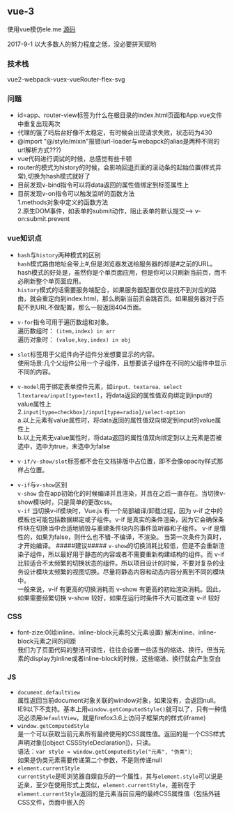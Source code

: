 ## vue-3
使用vue模仿ele.me  [源码](https://github.com/bailicangdu/vue2-elm)

2017-9-1  以大多数人的努力程度之低，没必要拼天赋哟


### 技术栈
vue2-webpack-vuex-vueRouter-flex-svg


### 问题
* id=app、router-view标签为什么在根目录的index.html页面和App.vue文件中重复出现两次
* 代理的饿了吗后台好像不太稳定，有时候会出现请求失败，状态码为430
* @import "@/style/mixin"报错(url-loader与webapck的alias是两种不同的url解析方式???)
* vue代码进行调试的时候，总感觉有些卡顿
* router的模式为history的时候，会影响回退页面的滚动条的起始位置(样式异常),切换为hash模式就好了
* 目前发现v-bind指令可以将data返回的属性值绑定到标签属性上
* 目前发现v-on指令可以触发监听的函数方法<br>
1.methods对象中定义的函数方法<br>
2.原生DOM事件，如表单的submit动作，阻止表单的默认提交--> v-on:submit.prevent<br>


### vue知识点
* `hash`与`history`两种模式的区别<br>
`hash`模式路由地址会带上#,但是浏览器发送给服务器的却是#之前的URL。hash模式的好处是，虽然你是个单页面应用，但是你可以只刷新当前页，而不必刷新整个单页面应用。<br>
`history`模式的话需要服务端配合，如果服务器配置仅仅是找不到对应的路由，就会重定向到index.html，那么刷新当前页会跳首页。如果服务器对于匹配不到URL不做配置，那么一般返回404页面。

* `v-for`指令可用于遍历数组和对象。<br>
遍历数组时： `(item,index) in arr`<br>
遍历对象时： `(value,key,index) in obj`<br>

* `slot`标签用于父组件向子组件分发想要显示的内容。<br>
使用场景:几个父组件公用一个子组件，且想要该子组件在不同的父组件中显示不同的内容。

* `v-model`用于绑定表单控件元素，如`input、textarea、select`<br>
1.`textarea/input[type=text]`，将data返回的属性值双向绑定到input的value属性上<br>
2.`input[type=checkbox]/input[type=radio]/select-option`<br>
  a.以上元素有value属性时，将data返回的属性值双向绑定到input的value属性上<br>
  b.以上元素无value属性时，将data返回的属性值双向绑定到以上元素是否被选中，选中为true，未选中为false<br>

* `v-if/v-show/slot`标签都不会在文档排版中占位置，即不会像opacity样式那样占位置。

* `v-if`与`v-show`区别<br>
`v-show` 会在app初始化的时候编译并且渲染，并且在之后一直存在。当切换v-show模块时，只是简单的更改css。<br>
`v-if` 当切换v-if模块时，Vue.js 有一个局部编译/卸载过程，因为 v-if 之中的模板也可能包括数据绑定或子组件。v-if 是真实的条件渲染，因为它会确保条件块在切换当中合适地销毁与重建条件块内的事件监听器和子组件。 v-if 是惰性的，如果为false，则什么也不错-不编译，不渲染。 当第一次条件为真时，才开始编译。
#####建议#####
`v-show`的切换消耗比较低，但是不会重新渲染子组件，所以最好用于静态的内容或者不需要重新构建结构的组件。而 v-if 比较适合不太频繁的切换状态的组件。所以项目设计的时候，不要对复杂的业务设计模块太频繁的视图切换。尽量将静态内容和动态内容分离到不同的模块中。<br>
一般来说，v-if 有更高的切换消耗而 v-show 有更高的初始渲染消耗。因此，如果需要频繁切换 v-show 较好，如果在运行时条件不大可能改变 v-if 较好

### CSS
* font-zize:0(给inline、inline-block元素的父元素设置) 解决inline、inline-block元素之间的间距<br>
我们为了页面代码的整洁可读性，往往会设置一些适当的缩进、换行，但当元素的display为inline或者inline-block的时候，这些缩进、换行就会产生空白


### JS
* `document.defaultView`<br>
属性返回当前document对象关联的window对象，如果没有，会返回null。IE9以下不支持。基本上用`window.getComputedStyle()`就可以了，只有一种情况必须用`defaultView`，就是firefox3.6上访问子框架内的样式(iframe)
* `window.getComputedStyle`<br>
是一个可以获取当前元素所有最终使用的CSS属性值。返回的是一个CSS样式声明对象([object CSSStyleDeclaration])，只读。<br>
语法：`var style = window.getComputedStyle("元素", "伪类")`;<br>
如果是伪类元素需要传递第二个参数，不是则传递null
* `element.currentStyle`<br>
`currentStyle`是IE浏览器自娱自乐的一个属性，其与`element.style`可以说是近亲，至少在使用形式上类似，`element.currentStyle`，差别在于`element.currentStyle`返回的是元素当前应用的最终CSS属性值（包括外链CSS文件，页面中嵌入的<style>属性等）。
* `element.scrollTop` 属性可以设置或者获取一个元素被卷起的像素距离。一个元素的 scrollTop 是可以去计算出这个元素最高高度距离它容器顶部的可见高度。当一个元素的容器没有产生垂直方向的滚动条,那它的 scrollTop 的值默认为0.
* 冒泡(默认)false与捕获true
1.一种事件触发方式 <br>
冒泡：子元素先触发冒泡，父元素次之。捕获：父元素先触发捕获，子元素次之
2.两种事件触发方式混合<br>
点击子元素：父元素捕获-->子元素冒泡-->子元素捕获-->父元素冒泡<br>
点击父元素：父元素冒泡-->父元素捕获
* [addEventLister passive:true](http://www.cnblogs.com/ziyunfei/p/5545439.html)可以移动端解决滚动和触摸事件的卡顿

### 不足
* 需要系统学习一下svg
* 强化一下flex布局